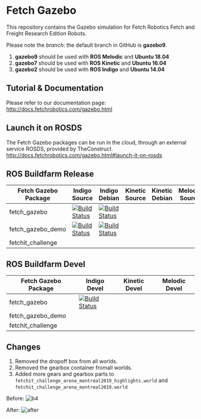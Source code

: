 # Fetch Gazebo

This repository contains the Gazebo simulation for Fetch Robotics Fetch and
Freight Research Edition Robots.

Please note the _branch_: the default branch in GitHub is **gazebo9**.
1. **gazebo9** should be used with **ROS Melodic** and **Ubuntu 18.04**
2. **gazebo7** should be used with **ROS Kinetic** and **Ubuntu 16.04**
3. **gazebo2** should be used with **ROS Indigo** and **Ubuntu 14.04**

## Tutorial & Documentation

Please refer to our documentation page: http://docs.fetchrobotics.com/gazebo.html

## Launch it on ROSDS

The Fetch Gazebo packages can be run in the cloud, through an external service ROSDS, provided by TheConstruct.
http://docs.fetchrobotics.com/gazebo.html#launch-it-on-rosds

## ROS Buildfarm Release
 
Fetch Gazebo Package | Indigo Source | Indigo Debian | Kinetic Source | Kinetic Debian | Melodic Source | Melodic Debian
-------------------- | ------------- | ------------- | -------------- | -------------- | -------------- | --------------
fetch_gazebo | [![Build Status](http://build.ros.org/buildStatus/icon?job=Isrc_uT__fetch_gazebo__ubuntu_trusty__source)](http://build.ros.org/job/Isrc_uT__fetch_gazebo__ubuntu_trusty__source/) | [![Build Status](http://build.ros.org/buildStatus/icon?job=Ibin_uT64__fetch_gazebo__ubuntu_trusty_amd64__binary)](http://build.ros.org/view/Ibin_uT64/job/Ibin_uT64__fetch_gazebo__ubuntu_trusty_amd64__binary/) | | | | |
fetch_gazebo_demo | [![Build Status](http://build.ros.org/buildStatus/icon?job=Isrc_uT__fetch_gazebo_demo__ubuntu_trusty__source)](http://build.ros.org/job/Isrc_uT__fetch_gazebo_demo__ubuntu_trusty__source/) | [![Build Status](http://build.ros.org/buildStatus/icon?job=Ibin_uT64__fetch_gazebo_demo__ubuntu_trusty_amd64__binary)](http://build.ros.org/job/Ibin_uT64__fetch_gazebo_demo__ubuntu_trusty_amd64__binary/) | | | | |
fetchit_challenge | | | | | | |

## ROS Buildfarm Devel

Fetch Gazebo Package | Indigo Devel | Kinetic Devel | Melodic Devel
-------------------- | ------------ | ------------- | -------------
fetch_gazebo | [![Build Status](http://build.ros.org/buildStatus/icon?job=Idev__fetch_gazebo__ubuntu_trusty_amd64)](http://build.ros.org/view/Idev/job/Idev__fetch_gazebo__ubuntu_trusty_amd64/) | | |
fetch_gazebo_demo | | | |
fetchit_challenge | | | |

## Changes
1. Removed the dropoff box from all worlds.
2. Removed the gearbox container fromall worlds.
3. Added more gears and gearbox parts to ``` fetchit_challenge_arena_montreal2019_highlights.world``` and ```fetchit_challenge_arena_montreal2019.world```

Before:
![b4](https://user-images.githubusercontent.com/15792263/60300328-c1ac8400-98fc-11e9-857b-f016a7c77213.png)

After:
![after](https://user-images.githubusercontent.com/15792263/60299471-c7a16580-98fa-11e9-94cf-291c5348eb02.png)
